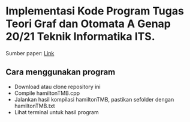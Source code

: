 # Implementasi Kode Program Tugas Teori Graf dan Otomata A Genap 20/21 Teknik Informatika ITS.

Sumber paper: [Link](http://www.ieomsociety.org/ieom2019/papers/537.pdf)

## Cara menggunakan program

- Download atau clone repository ini
- Compile hamiltonTMB.cpp
- Jalankan hasil kompilasi hamiltonTMB, pastikan sefolder dengan hamiltonTMB.txt
- Lihat terminal untuk hasil program 
